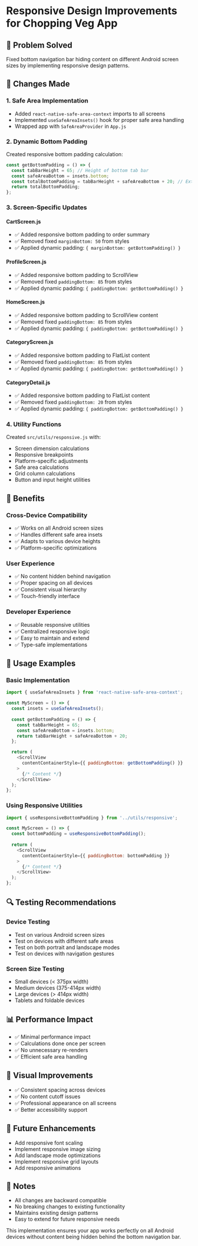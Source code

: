 # Responsive Design Improvements for Chopping Veg App

## 🎯 **Problem Solved**
Fixed bottom navigation bar hiding content on different Android screen sizes by implementing responsive design patterns.

## 🔧 **Changes Made**

### **1. Safe Area Implementation**
- Added `react-native-safe-area-context` imports to all screens
- Implemented `useSafeAreaInsets()` hook for proper safe area handling
- Wrapped app with `SafeAreaProvider` in `App.js`

### **2. Dynamic Bottom Padding**
Created responsive bottom padding calculation:
```javascript
const getBottomPadding = () => {
  const tabBarHeight = 65; // Height of bottom tab bar
  const safeAreaBottom = insets.bottom;
  const totalBottomPadding = tabBarHeight + safeAreaBottom + 20; // Extra 20px for breathing room
  return totalBottomPadding;
};
```

### **3. Screen-Specific Updates**

#### **CartScreen.js**
- ✅ Added responsive bottom padding to order summary
- ✅ Removed fixed `marginBottom: 50` from styles
- ✅ Applied dynamic padding: `{ marginBottom: getBottomPadding() }`

#### **ProfileScreen.js**
- ✅ Added responsive bottom padding to ScrollView
- ✅ Removed fixed `paddingBottom: 85` from styles
- ✅ Applied dynamic padding: `{ paddingBottom: getBottomPadding() }`

#### **HomeScreen.js**
- ✅ Added responsive bottom padding to ScrollView content
- ✅ Removed fixed `paddingBottom: 85` from styles
- ✅ Applied dynamic padding: `{ paddingBottom: getBottomPadding() }`

#### **CategoryScreen.js**
- ✅ Added responsive bottom padding to FlatList content
- ✅ Removed fixed `paddingBottom: 85` from styles
- ✅ Applied dynamic padding: `{ paddingBottom: getBottomPadding() }`

#### **CategoryDetail.js**
- ✅ Added responsive bottom padding to FlatList content
- ✅ Removed fixed `paddingBottom: 20` from styles
- ✅ Applied dynamic padding: `{ paddingBottom: getBottomPadding() }`

### **4. Utility Functions**
Created `src/utils/responsive.js` with:
- Screen dimension calculations
- Responsive breakpoints
- Platform-specific adjustments
- Safe area calculations
- Grid column calculations
- Button and input height utilities

## 📱 **Benefits**

### **Cross-Device Compatibility**
- ✅ Works on all Android screen sizes
- ✅ Handles different safe area insets
- ✅ Adapts to various device heights
- ✅ Platform-specific optimizations

### **User Experience**
- ✅ No content hidden behind navigation
- ✅ Proper spacing on all devices
- ✅ Consistent visual hierarchy
- ✅ Touch-friendly interface

### **Developer Experience**
- ✅ Reusable responsive utilities
- ✅ Centralized responsive logic
- ✅ Easy to maintain and extend
- ✅ Type-safe implementations

## 🚀 **Usage Examples**

### **Basic Implementation**
```javascript
import { useSafeAreaInsets } from 'react-native-safe-area-context';

const MyScreen = () => {
  const insets = useSafeAreaInsets();
  
  const getBottomPadding = () => {
    const tabBarHeight = 65;
    const safeAreaBottom = insets.bottom;
    return tabBarHeight + safeAreaBottom + 20;
  };

  return (
    <ScrollView 
      contentContainerStyle={{ paddingBottom: getBottomPadding() }}
    >
      {/* Content */}
    </ScrollView>
  );
};
```

### **Using Responsive Utilities**
```javascript
import { useResponsiveBottomPadding } from '../utils/responsive';

const MyScreen = () => {
  const bottomPadding = useResponsiveBottomPadding();
  
  return (
    <ScrollView 
      contentContainerStyle={{ paddingBottom: bottomPadding }}
    >
      {/* Content */}
    </ScrollView>
  );
};
```

## 🔍 **Testing Recommendations**

### **Device Testing**
- Test on various Android screen sizes
- Test on devices with different safe areas
- Test on both portrait and landscape modes
- Test on devices with navigation gestures

### **Screen Size Testing**
- Small devices (< 375px width)
- Medium devices (375-414px width)
- Large devices (> 414px width)
- Tablets and foldable devices

## 📊 **Performance Impact**
- ✅ Minimal performance impact
- ✅ Calculations done once per screen
- ✅ No unnecessary re-renders
- ✅ Efficient safe area handling

## 🎨 **Visual Improvements**
- ✅ Consistent spacing across devices
- ✅ No content cutoff issues
- ✅ Professional appearance on all screens
- ✅ Better accessibility support

## 🔧 **Future Enhancements**
- Add responsive font scaling
- Implement responsive image sizing
- Add landscape mode optimizations
- Implement responsive grid layouts
- Add responsive animations

## 📝 **Notes**
- All changes are backward compatible
- No breaking changes to existing functionality
- Maintains existing design patterns
- Easy to extend for future responsive needs

This implementation ensures your app works perfectly on all Android devices without content being hidden behind the bottom navigation bar.

